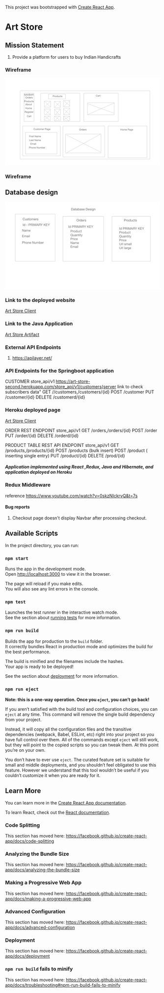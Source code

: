 This project was bootstrapped with [Create React App](https://github.com/facebook/create-react-app).
# Art Store
## Mission Statement
1.  Provide a platform for users to buy Indian Handicrafts
### Wireframe  
 ![wireframe](./wireframe.png)
 ### Wireframe
 ##  Database design  
 ![wireframe](./wireframe-2.png)


### Link to the deployed website
[Art Store Client](https://art-store-client-deploy.herokuapp.com/)


### Link to the Java Application
[Art Store Artifact](https://art-store-second.herokuapp.com)

### External API Endpoints
1. https://apilayer.net/

### API Endpoints for the Springboot application

CUSTOMER
store_api/v1
https://art-store-second.herokuapp.com/store_api/v1/customers(server link to check subscribers data"
GET //customers,/customers/{id}
POST /customer
PUT /customer/{id}
DELETE /customerd/{id}

### Heroku deployed page
[Art Store Client](https://art-store-client-deploy.herokuapp.com/)

ORDER 
REST ENDPOINT
store_api/v1
GET /orders,/orders/{id}
POST /order
PUT /order/{id}
DELETE /orderd/{id}


PRODUCT TABLE
REST API ENDPOINT
store_api/v1
GET /products,/products/{id}
POST /products (bulk insert)
POST /product ( inserting single entry)
PUT /product/{id}
DELETE /prod/{id}

##### Application implemented using React ,Redux, Java and Hibernate, and application deployed on Heroku
### Redux Middleware
reference
https://www.youtube.com/watch?v=0skzNIckrvQ&t=7s

####    Bug reports
1.  Checkout page doesn't display Navbar after processing checkout.

## Available Scripts

In the project directory, you can run:

### `npm start`

Runs the app in the development mode.<br />
Open [http://localhost:3000](http://localhost:3000) to view it in the browser.

The page will reload if you make edits.<br />
You will also see any lint errors in the console.

### `npm test`

Launches the test runner in the interactive watch mode.<br />
See the section about [running tests](https://facebook.github.io/create-react-app/docs/running-tests) for more information.

### `npm run build`

Builds the app for production to the `build` folder.<br />
It correctly bundles React in production mode and optimizes the build for the best performance.

The build is minified and the filenames include the hashes.<br />
Your app is ready to be deployed!

See the section about [deployment](https://facebook.github.io/create-react-app/docs/deployment) for more information.

### `npm run eject`

**Note: this is a one-way operation. Once you `eject`, you can’t go back!**

If you aren’t satisfied with the build tool and configuration choices, you can `eject` at any time. This command will remove the single build dependency from your project.

Instead, it will copy all the configuration files and the transitive dependencies (webpack, Babel, ESLint, etc) right into your project so you have full control over them. All of the commands except `eject` will still work, but they will point to the copied scripts so you can tweak them. At this point you’re on your own.

You don’t have to ever use `eject`. The curated feature set is suitable for small and middle deployments, and you shouldn’t feel obligated to use this feature. However we understand that this tool wouldn’t be useful if you couldn’t customize it when you are ready for it.

## Learn More

You can learn more in the [Create React App documentation](https://facebook.github.io/create-react-app/docs/getting-started).

To learn React, check out the [React documentation](https://reactjs.org/).

### Code Splitting

This section has moved here: https://facebook.github.io/create-react-app/docs/code-splitting

### Analyzing the Bundle Size

This section has moved here: https://facebook.github.io/create-react-app/docs/analyzing-the-bundle-size

### Making a Progressive Web App

This section has moved here: https://facebook.github.io/create-react-app/docs/making-a-progressive-web-app

### Advanced Configuration

This section has moved here: https://facebook.github.io/create-react-app/docs/advanced-configuration

### Deployment

This section has moved here: https://facebook.github.io/create-react-app/docs/deployment

### `npm run build` fails to minify

This section has moved here: https://facebook.github.io/create-react-app/docs/troubleshooting#npm-run-build-fails-to-minify
